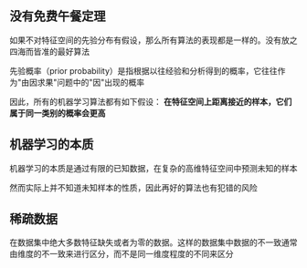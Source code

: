 ## 没有免费午餐定理
如果不对特征空间的先验分布有假设，那么所有算法的表现都是一样的。没有放之四海而皆准的最好算法

先验概率（prior probability）是指根据以往经验和分析得到的概率，它往往作为"由因求果"问题中的"因"出现的概率

因此，所有的机器学习算法都有如下假设：
**在特征空间上距离接近的样本，它们属于同一类别的概率会更高**
## 机器学习的本质
机器学习的本质是通过有限的已知数据，在复杂的高维特征空间中预测未知的样本

然而实际上并不知道未知样本的性质，因此再好的算法也有犯错的风险

## 稀疏数据
在数据集中绝大多数特征缺失或者为零的数据。这样的数据集中数据的不一致通常由维度的不一致来进行区分，而不是同一维度程度的不同来区分